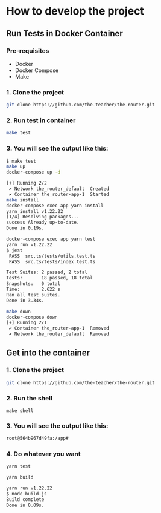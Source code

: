 # How to develop the project

## Run Tests in Docker Container

### Pre-requisites

- Docker
- Docker Compose
- Make

### 1. Clone the project

```bash
git clone https://github.com/the-teacher/the-router.git
```

### 2. Run test in container

```bash
make test
```

### 3. You will see the output like this:

```bash
$ make test
make up
docker-compose up -d

[+] Running 2/2
 ✔ Network the_router_default  Created                                                                                                              0.0s
 ✔ Container the_router-app-1  Started                                                                                                              0.3s
make install
docker-compose exec app yarn install
yarn install v1.22.22
[1/4] Resolving packages...
success Already up-to-date.
Done in 0.19s.

docker-compose exec app yarn test
yarn run v1.22.22
$ jest
 PASS  src.ts/tests/utils.test.ts
 PASS  src.ts/tests/index.test.ts

Test Suites: 2 passed, 2 total
Tests:       18 passed, 18 total
Snapshots:   0 total
Time:        2.622 s
Ran all test suites.
Done in 3.34s.

make down
docker-compose down
[+] Running 2/1
 ✔ Container the_router-app-1  Removed                                                                                                             10.1s
 ✔ Network the_router_default  Removed
```

## Get into the container

### 1. Clone the project

```bash
git clone https://github.com/the-teacher/the-router.git
```

### 2. Run the shell

```
make shell
```

### 3. You will see the output like this:

```bash
root@564b967d49fa:/app#
```

### 4. Do whatever you want

```bash
yarn test
```

```bash
yarn build

yarn run v1.22.22
$ node build.js
Build complete
Done in 0.09s.
```
